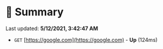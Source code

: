 # 📖 Summary
Last updated: **5/12/2021, 3:42:47 AM**

- `GET` [https://google.com](https://google.com) - **Up** (124ms)
